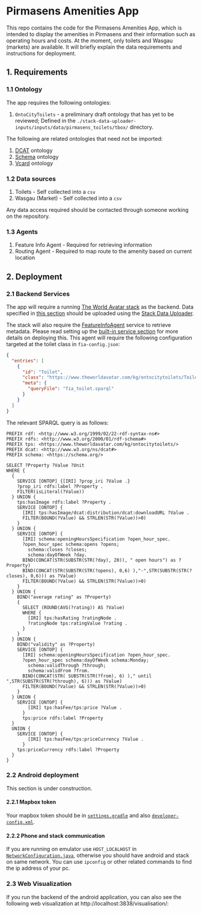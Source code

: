 # Pirmasens Amenities App

This repo contains the code for the Pirmasens Amenities App, which is intended to display the amenities in Pirmasens and their information such as operating hours and costs. At the moment, only toilets and Wasgau (markets) are available. It will briefly explain the data requirements and instructions for deployment.

## 1. Requirements

### 1.1 Ontology

The app requires the following ontologies:

1. `OntoCityToilets` - a preliminary draft ontology that has yet to be reviewed; Defined in the `./stack-data-uploader-inputs/inputs/data/pirmasens_toilets/tbox/` directory.

The following are related ontologies that need not be imported:

1. [DCAT](https://www.w3.org/TR/vocab-dcat-3/) ontology
2. [Schema](https://schema.org/) ontology
3. [Vcard](http://www.w3.org/2006/vcard/ns#) ontology

### 1.2 Data sources

1. Toilets - Self collected into a `csv`
2. Wasgau (Market) - Self collected into a `csv`

Any data access required should be contacted through someone working on the repository.

### 1.3 Agents

1. Feature Info Agent - Required for retrieving information
2. Routing Agent - Required to map route to the amenity based on current location

## 2. Deployment

### 2.1 Backend Services

The app will require a running [The World Avatar stack](https://github.com/cambridge-cares/TheWorldAvatar/tree/main/Deploy/stacks/dynamic/stack-manager) as the backend. Data specified in [this section](#12-data-sources) should be uploaded using the [Stack Data Uploader](https://github.com/cambridge-cares/TheWorldAvatar/tree/main/Deploy/stacks/dynamic/stack-data-uploader).

The stack will also require the [FeatureInfoAgent](https://github.com/cambridge-cares/TheWorldAvatar/tree/main/Agents/FeatureInfoAgent) service to retrieve metadata. Please read setting up the [built-in service section](https://github.com/cambridge-cares/TheWorldAvatar/tree/main/Deploy/stacks/dynamic/stack-manager#built-in-containers) for more details on deploying this. This agent will require the following configuration targeted at the toilet class in `fia-config.json`:

```json
{
  "entries": [
    {
      "id": "Toilet",
      "class": "https://www.theworldavatar.com/kg/ontocitytoilets/Toilet",
      "meta": {
        "queryFile": "fia_toilet.sparql"
      }
    }
  ]
}
```

The relevant SPARQL query is as follows:

```
PREFIX rdf: <http://www.w3.org/1999/02/22-rdf-syntax-ns#>
PREFIX rdfs: <http://www.w3.org/2000/01/rdf-schema#>
PREFIX tps: <https://www.theworldavatar.com/kg/ontocitytoilets/>
PREFIX dcat: <http://www.w3.org/ns/dcat#>
PREFIX schema: <https://schema.org/>

SELECT ?Property ?Value ?Unit
WHERE {
  {
  	SERVICE [ONTOP] {[IRI] ?prop_iri ?Value .}
    ?prop_iri rdfs:label ?Property .
    FILTER(isLiteral(?Value))
  } UNION {
    tps:hasImage rdfs:label ?Property .
    SERVICE [ONTOP] {
      [IRI] tps:hasImage/dcat:distribution/dcat:downloadURL ?Value .
      FILTER(BOUND(?Value) && STRLEN(STR(?Value))>0)
    }
  } UNION {
    SERVICE [ONTOP] {
      [IRI] schema:openingHoursSpecification ?open_hour_spec.
      ?open_hour_spec schema:opens ?opens;
        schema:closes ?closes;
        schema:dayOfWeek ?day.
      BIND(CONCAT(STR(SUBSTR(STR(?day), 20)), " open hours") as ?Property)
      BIND(CONCAT(STR(SUBSTR(STR(?opens), 0,6) ),"-",STR(SUBSTR(STR(?closes), 0,6))) as ?Value)
      FILTER(BOUND(?Value) && STRLEN(STR(?Value))>0)
    }
  } UNION {
    BIND("average rating" as ?Property)
    {
      SELECT (ROUND(AVG(?rating)) AS ?Value)
      WHERE {
        [IRI] tps:hasRating ?ratingNode .
        ?ratingNode tps:ratingValue ?rating .
      }
    }
  } UNION {
    BIND("validity" as ?Property)
    SERVICE [ONTOP] {
      [IRI] schema:openingHoursSpecification ?open_hour_spec.
      ?open_hour_spec schema:dayOfWeek schema:Monday;
      	schema:validThrough ?through;
        schema:validFrom ?from.
      BIND(CONCAT(STR( SUBSTR(STR(?from), 6) )," until ",STR(SUBSTR(STR(?through), 6))) as ?Value)
      FILTER(BOUND(?Value) && STRLEN(STR(?Value))>0)
    }
  } UNION {
    SERVICE [ONTOP] {
    	[IRI] tps:hasFee/tps:price ?Value .
	  }
	  tps:price rdfs:label ?Property
  }
  UNION {
    SERVICE [ONTOP] {
    	[IRI] tps:hasFee/tps:priceCurrency ?Value .
	  }
    tps:priceCurrency rdfs:label ?Property
  }
}
```

### 2.2 Android deployment

This section is under construction.

#### 2.2.1 Mapbox token

Your mapbox token should be in [`settings.gradle`](./gradle.properties) and also [`developer-config.xml`](./core/utils/src/main/res/values/developer-config.xml).

#### 2.2.2 Phone and stack communication

If you are running on emulator use `HOST_LOCALHOST` in [`NetworkConfiguration.java`](./core/network/src/main/java/uk/ac/cam/cares/jps/network/NetworkConfiguration.java), otherwise you should have android and stack on same network. You can use `ipconfig` or other related commands to find the ip address of your pc.

### 2.3 Web Visualization

If you run the backend of the android application, you can also see the following web visualization at http://localhost:3838/visualisation/:
